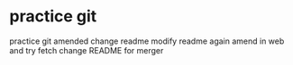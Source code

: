 # practice git
practice git amended
change readme
modify readme again
amend in web and try fetch
change README for merger
